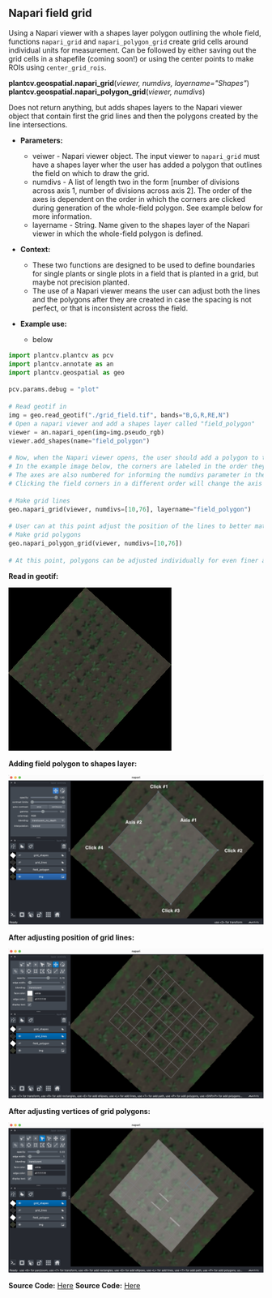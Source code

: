 ## Napari field grid

Using a Napari viewer with a shapes layer polygon outlining the whole field, functions `napari_grid` and `napari_polygon_grid` create grid cells around individual units for measurement. Can be followed by either saving out the grid cells in a shapefile (coming soon!) or using the center points to make ROIs using `center_grid_rois`. 

**plantcv.geospatial.napari_grid**(*viewer, numdivs, layername="Shapes"*)
**plantcv.geospatial.napari_polygon_grid**(*viewer, numdivs*)

Does not return anything, but adds shapes layers to the Napari viewer object that contain first the grid lines and then the polygons created by the line intersections.

- **Parameters:**
    - veiwer - Napari viewer object. The input viewer to `napari_grid` must have a shapes layer wher the user has added a  polygon that outlines the field on which to draw the grid.
    - numdivs - A list of length two in the form [number of divisions across axis 1, number of divisions across axis 2]. The order of the axes is dependent on the order in which the corners are clicked during generation of the whole-field polygon. See example below for more information.
    - layername - String. Name given to the shapes layer of the Napari viewer in which the whole-field polygon is defined. 

- **Context:**
    - These two functions are designed to be used to define boundaries for single plants or single plots in a field that is planted in a grid, but maybe not precision planted. 
    - The use of a Napari viewer means the user can adjust both the lines and the polygons after they are created in case the spacing is not perfect, or that is inconsistent across the field.

- **Example use:**
    - below

```python
import plantcv.plantcv as pcv
import plantcv.annotate as an
import plantcv.geospatial as geo

pcv.params.debug = "plot"

# Read geotif in
img = geo.read_geotif("./grid_field.tif", bands="B,G,R,RE,N")
# Open a napari viewer and add a shapes layer called "field_polygon"
viewer = an.napari_open(img=img.pseudo_rgb)
viewer.add_shapes(name="field_polygon")

# Now, when the Napari viewer opens, the user should add a polygon to the shapes layer around the field.
# In the example image below, the corners are labeled in the order they were clicked.
# The axes are also numbered for informing the numdivs parameter in the next step.
# Clicking the field corners in a different order will change the axis direction.

# Make grid lines
geo.napari_grid(viewer, numdivs=[10,76], layername="field_polygon")

# User can at this point adjust the position of the lines to better match any planting irregularities.
# Make grid polygons
geo.napari_polygon_grid(viewer, numdivs=[10,76])

# At this point, polygons can be adjusted individually for even finer adjustment


```

**Read in geotif:**

![Screenshot](documentation_images/grid_field.png)

**Adding field polygon to shapes layer:**

![Screenshot](documentation_images/field_polygon.png)

**After adjusting position of grid lines:**

![Screenshot](documentation_images/grid_lines.png)

**After adjusting vertices of grid polygons:**

![Screenshot](documentation_images/grid_polygons.png)

**Source Code:** [Here](https://github.com/danforthcenter/plantcv-geospatial/blob/main/plantcv/geospatial/napari_grid.py)
**Source Code:** [Here](https://github.com/danforthcenter/plantcv-geospatial/blob/main/plantcv/geospatial/napari_polygon_grid.py)
